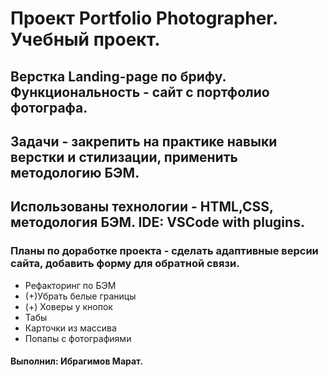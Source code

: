 # Проект Portfolio Photographer. Учебный проект.

## Верстка Landing-page по брифу. Функциональность - сайт с портфолио фотографа.

## Задачи - закрепить на практике навыки верстки и стилизации, применить методологию БЭМ.

## Использованы технологии - HTML,CSS, методология БЭМ. IDE: VSCode with plugins.

### Планы по доработке проекта - сделать адаптивные версии сайта, добавить форму для обратной связи.
* Рефакторинг по БЭМ
* (+)Убрать белые границы
* (+) Ховеры у кнопок
* Табы
* Карточки из массива
* Попапы с фотографиями




#### Выполнил: Ибрагимов Марат.
